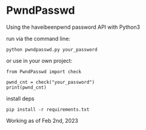 # PwndPasswd

Using the haveibeenpwnd password API with Python3

run via the command line:

```
python pwndpasswd.py your_password
```

or use in your own project:

```
from PwndPasswd import check

pwnd_cnt = check("your_password")
print(pwnd_cnt)
```

install deps

```
pip install -r requirements.txt
```

Working as of Feb 2nd, 2023

